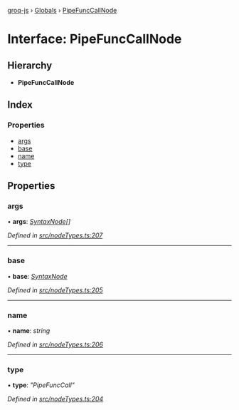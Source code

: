 [groq-js](../README.md) › [Globals](../globals.md) › [PipeFuncCallNode](pipefunccallnode.md)

# Interface: PipeFuncCallNode

## Hierarchy

* **PipeFuncCallNode**

## Index

### Properties

* [args](pipefunccallnode.md#args)
* [base](pipefunccallnode.md#base)
* [name](pipefunccallnode.md#name)
* [type](pipefunccallnode.md#type)

## Properties

###  args

• **args**: *[SyntaxNode](../globals.md#syntaxnode)[]*

*Defined in [src/nodeTypes.ts:207](https://github.com/sanity-io/groq-js/blob/fc2de3c/src/nodeTypes.ts#L207)*

___

###  base

• **base**: *[SyntaxNode](../globals.md#syntaxnode)*

*Defined in [src/nodeTypes.ts:205](https://github.com/sanity-io/groq-js/blob/fc2de3c/src/nodeTypes.ts#L205)*

___

###  name

• **name**: *string*

*Defined in [src/nodeTypes.ts:206](https://github.com/sanity-io/groq-js/blob/fc2de3c/src/nodeTypes.ts#L206)*

___

###  type

• **type**: *"PipeFuncCall"*

*Defined in [src/nodeTypes.ts:204](https://github.com/sanity-io/groq-js/blob/fc2de3c/src/nodeTypes.ts#L204)*
